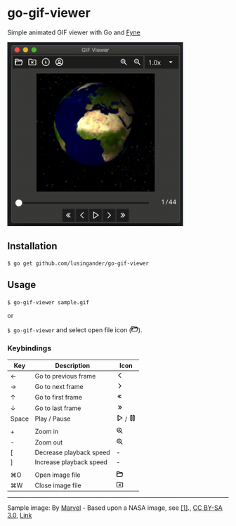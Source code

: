 go-gif-viewer
====

Simple animated GIF viewer with Go and [Fyne](https://fyne.io/)

<img src="./resource/document/screenshot.gif" width=400>

## Installation

`$ go get github.com/lusingander/go-gif-viewer`

## Usage

`$ go-gif-viewer sample.gif`

or

`$ go-gif-viewer` and select open file icon (<img src="./resource/icons/svg/open.svg" width=16>).

### Keybindings

|Key|Description|Icon|
|-|-|-|
|←|Go to previous frame|<img src="./resource/icons/svg/prev.svg" width=16>|
|→|Go to next frame|<img src="./resource/icons/svg/next.svg" width=16>|
|↑|Go to first frame|<img src="./resource/icons/svg/first.svg" width=16>|
|↓|Go to last frame|<img src="./resource/icons/svg/last.svg" width=16>|
|Space|Play / Pause|<img src="./resource/icons/svg/play.svg" width=16> / <img src="./resource/icons/svg/pause.svg" width=16>|
||||
|+|Zoom in|<img src="./resource/document/zoom-in.svg" width=16>|
|-|Zoom out|<img src="./resource/document/zoom-out.svg" width=16>|
|[|Decrease playback speed|-|
|]|Increase playback speed|-|
||||
|⌘O|Open image file|<img src="./resource/icons/svg/open.svg" width=16>|
|⌘W|Close image file|<img src="./resource/icons/svg/close.svg" width=16>|

----

Sample image: By <a href="//commons.wikimedia.org/wiki/User:Marvel" title="User:Marvel">Marvel</a> - Based upon a NASA image, see <a rel="nofollow" class="external autonumber" href="http://visibleearth.nasa.gov/view_rec.php?id=2433">[1]</a>., <a href="http://creativecommons.org/licenses/by-sa/3.0/" title="Creative Commons Attribution-Share Alike 3.0">CC BY-SA 3.0</a>, <a href="https://commons.wikimedia.org/w/index.php?curid=20654992">Link</a>
